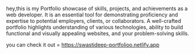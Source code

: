 hey,this is my Portfolio showcase of skills, projects, and achievements as a web developer. It is an essential tool for demonstrating proficiency and expertise to potential employers, clients, or collaborators. A well-crafted portfolio highlights understanding of various technologies, ability to build functional and visually appealing websites, and your problem-solving skills.
 
you can check it out = https://swastideep-portfolioo.netlify.app
